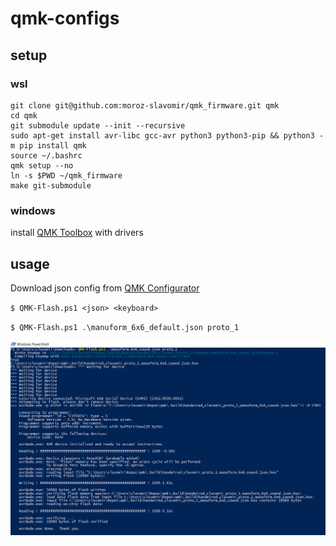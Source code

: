 # qmk-configs

## setup

### wsl
```
git clone git@github.com:moroz-slavomir/qmk_firmware.git qmk
cd qmk
git submodule update --init --recursive
sudo apt-get install avr-libc gcc-avr python3 python3-pip && python3 -m pip install qmk
source ~/.bashrc
qmk setup --no
ln -s $PWD ~/qmk_firmware
make git-submodule
```

### windows
install [QMK Toolbox](https://github.com/qmk/qmk_toolbox/releases) with drivers

## usage
Download json config from [QMK Configurator](https://config.qmk.fm/#/handwired/dactyl_manuform/6x6/LAYOUT_6x6)

`$ QMK-Flash.ps1 <json> <keyboard>`

`$ QMK-Flash.ps1 .\manuform_6x6_default.json proto_1`

![Sample](https://github.com/moroz-slavomir/qmk-configs/raw/master/Sample.PNG)
